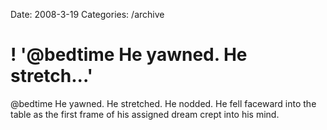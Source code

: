 Date: 2008-3-19
Categories: /archive

# ! '@bedtime He yawned. He stretch...'

@bedtime He yawned. He stretched. He nodded. He fell faceward into the table as the first frame of his assigned dream crept into his mind.

